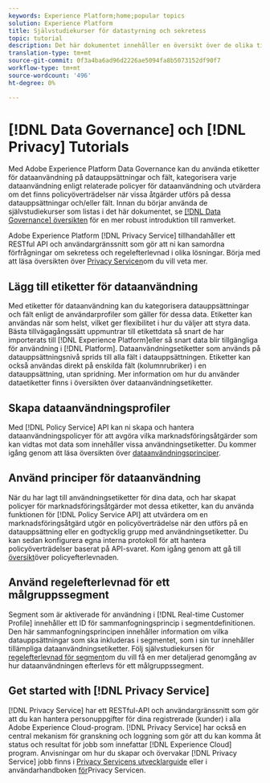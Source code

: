 ```yaml
---
keywords: Experience Platform;home;popular topics
solution: Experience Platform
title: Självstudiekurser för datastyrning och sekretess
topic: tutorial
description: Det här dokumentet innehåller en översikt över de olika tillgängliga självstudiekurserna för Adobe Experience Platform Data Governance och Adobe Experience Platform Privacy Service.
translation-type: tm+mt
source-git-commit: 0f3a4ba6ad96d2226ae5094fa8b5073152df90f7
workflow-type: tm+mt
source-wordcount: '496'
ht-degree: 0%

---
```



# [!DNL Data Governance] och [!DNL Privacy] Tutorials

Med Adobe Experience Platform Data Governance kan du använda etiketter för dataanvändning på datauppsättningar och fält, kategorisera varje dataanvändning enligt relaterade policyer för dataanvändning och utvärdera om det finns policyöverträdelser när vissa åtgärder utförs på dessa datauppsättningar och/eller fält. Innan du börjar använda de självstudiekurser som listas i det här dokumentet, se [[!DNL Data Governance] översikten](../data-governance/home.md) för en mer robust introduktion till ramverket.

Adobe Experience Platform [!DNL Privacy Service] tillhandahåller ett RESTful API och användargränssnitt som gör att ni kan samordna förfrågningar om sekretess och regelefterlevnad i olika lösningar. Börja med att läsa översikten över [Privacy Servicen](../privacy-service/home.md)om du vill veta mer.

## Lägg till etiketter för dataanvändning

Med etiketter för dataanvändning kan du kategorisera datauppsättningar och fält enligt de användarprofiler som gäller för dessa data. Etiketter kan användas när som helst, vilket ger flexibilitet i hur du väljer att styra data. Bästa tillvägagångssätt uppmuntrar till etikettdata så snart de har importerats till [!DNL Experience Platform]eller så snart data blir tillgängliga för användning i [!DNL Platform]. Dataanvändningsetiketter som används på datauppsättningsnivå sprids till alla fält i datauppsättningen. Etiketter kan också användas direkt på enskilda fält (kolumnrubriker) i en datauppsättning, utan spridning. Mer information om hur du använder dataetiketter finns i översikten över [](../data-governance/labels/overview.md)dataanvändningsetiketter.

## Skapa dataanvändningsprofiler

Med [!DNL Policy Service] API kan ni skapa och hantera dataanvändningspolicyer för att avgöra vilka marknadsföringsåtgärder som kan vidtas mot data som innehåller vissa användningsetiketter. Du kommer igång genom att läsa översikten över [dataanvändningsprinciper](../data-governance/policies/overview.md).

## Använd principer för dataanvändning

När du har lagt till användningsetiketter för dina data, och har skapat policyer för marknadsföringsåtgärder mot dessa etiketter, kan du använda funktionen för [!DNL Policy Service API] att utvärdera om en marknadsföringsåtgärd utgör en policyöverträdelse när den utförs på en datauppsättning eller en godtycklig grupp med användningsetiketter. Du kan sedan konfigurera egna interna protokoll för att hantera policyöverträdelser baserat på API-svaret. Kom igång genom att gå till [översikt](../data-governance/enforcement/overview.md)över policyefterlevnaden.

## Använd regelefterlevnad för ett målgruppssegment

Segment som är aktiverade för användning i [!DNL Real-time Customer Profile] innehåller ett ID för sammanfogningsprincip i segmentdefinitionen. Den här sammanfogningsprincipen innehåller information om vilka datauppsättningar som ska inkluderas i segmentet, som i sin tur innehåller tillämpliga dataanvändningsetiketter. Följ självstudiekursen för [regelefterlevnad för segment](../segmentation/tutorials/governance.md)om du vill få en mer detaljerad genomgång av hur dataanvändningen efterlevs för ett målgruppssegment.

## Get started with [!DNL Privacy Service]

[!DNL Privacy Service] har ett RESTful-API och användargränssnitt som gör att du kan hantera personuppgifter för dina registrerade (kunder) i alla Adobe Experience Cloud-program. [!DNL Privacy Service] har också en central mekanism för granskning och loggning som gör att du kan komma åt status och resultat för jobb som innefattar [!DNL Experience Cloud] program. Anvisningar om hur du skapar och övervakar [!DNL Privacy Service] jobb finns i [Privacy Servicens utvecklarguide](../privacy-service/api/getting-started.md) eller i användarhandboken [för](../privacy-service/ui/overview.md)Privacy Servicen.